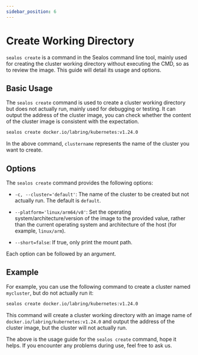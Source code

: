 ```yaml
---
sidebar_position: 6
---
```


# Create Working Directory

`sealos create` is a command in the Sealos command line tool, mainly used for creating the cluster working directory without executing the CMD, so as to review the image. This guide will detail its usage and options.

## Basic Usage

The `sealos create` command is used to create a cluster working directory but does not actually run, mainly used for debugging or testing. It can output the address of the cluster image, you can check whether the content of the cluster image is consistent with the expectation.

```bash
sealos create docker.io/labring/kubernetes:v1.24.0
```

In the above command, `clustername` represents the name of the cluster you want to create.

## Options

The `sealos create` command provides the following options:

- `-c, --cluster='default'`: The name of the cluster to be created but not actually run. The default is `default`.

- `--platform='linux/arm64/v8'`: Set the operating system/architecture/version of the image to the provided value, rather than the current operating system and architecture of the host (for example, `linux/arm`).

- `--short=false`: If true, only print the mount path.

Each option can be followed by an argument.

## Example

For example, you can use the following command to create a cluster named `mycluster`, but do not actually run it:

```bash
sealos create docker.io/labring/kubernetes:v1.24.0
```

This command will create a cluster working directory with an image name of `docker.io/labring/kubernetes:v1.24.0` and output the address of the cluster image, but the cluster will not actually run.

The above is the usage guide for the `sealos create` command, hope it helps. If you encounter any problems during use, feel free to ask us.
